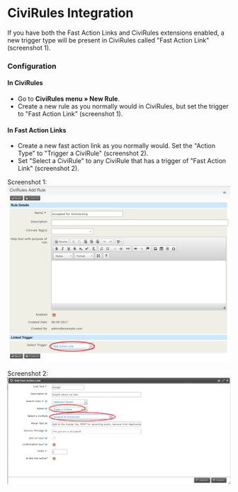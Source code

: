 # CiviRules Integration

If you have both the Fast Action Links and CiviRules extensions enabled, a new trigger type will be present in CiviRules called "Fast Action Link" (screenshot 1).
### Configuration
#### In CiviRules
* Go to **CiviRules menu » New Rule**.
* Create a new rule as you normally would in CiviRules, but set the trigger to "Fast Action Link" (screenshot 1).

#### In Fast Action Links
* Create a new fast action link as you normally would.  Set the "Action Type" to "Trigger a CiviRule" (screenshot 2).
* Set "Select a CiviRule" to any CiviRule that has a trigger of "Fast Action Link" (screenshot 2).

Screenshot 1:
![Screenshot of CiviRules with "Fast Action Link" trigger selected](img/Selection_146.png)

Screenshot 2:
![Screenshot of Fast Action Links configured to trigger a CiviRule](img/Selection_145.png)
